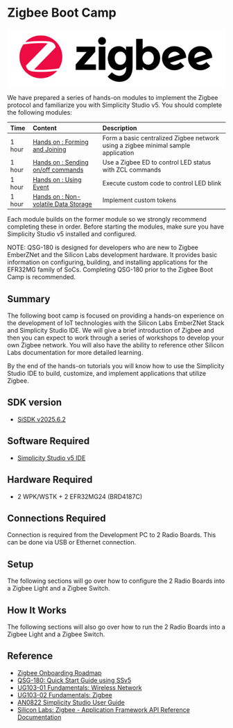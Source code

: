 # Zigbee Boot Camp #

![zigbee](image/zigbee.png)

We have prepared a series of hands-on modules to implement the Zigbee protocol and familiarize you with Simplicity Studio v5. You should complete the following modules:

| Time | Content | Description |
|:---- |:---- |:---- |
| 1 hour | [Hands on : Forming and Joining](zigbee_hands_on_forming_and_joining/) | Form a basic centralized Zigbee network using a zigbee minimal sample application |
| 1 hour | [Hands on : Sending on/off commands](zigbee_hands_on_sending_onoff_commands/) | Use a Zigbee ED to control LED status with ZCL commands |
| 1 hour | [Hands on : Using Event](zigbee_hands_on_using_event/) | Execute custom code to control LED blink |
| 1 hour | [Hands on : Non-volatile Data Storage](zigbee_hands_on_non_volatile_data_storage/) | Implement custom tokens |

Each module builds on the former module so we strongly recommend completing these in order. Before starting the modules, make sure you have Simplicity Studio v5 installed and configured.

NOTE: QSG-180 is designed for developers who are new to Zigbee EmberZNet and the Silicon Labs development hardware. It provides basic information on configuring, building, and installing applications for the EFR32MG family of SoCs. Completing QSG-180 prior to the Zigbee Boot Camp is recommended.

## Summary ##

The following boot camp is focused on providing a hands-on experience on the development of IoT technologies with the Silicon Labs EmberZNet Stack and Simplicity Studio IDE. We will give a brief introduction of Zigbee and then you can expect to work through a series of workshops to develop your own Zigbee network. You will also have the ability to reference other Silicon Labs documentation for more detailed learning.

By the end of the hands-on tutorials you will know how to use the Simplicity Studio IDE to build, customize, and implement applications that utilize Zigbee.

## SDK version ##

- [SiSDK v2025.6.2](https://github.com/SiliconLabs/simplicity_sdk/releases/tag/v2025.6.2)

## Software Required ##

- [Simplicity Studio v5 IDE](https://www.silabs.com/developers/simplicity-studio)

## Hardware Required ##

- 2 WPK/WSTK + 2 EFR32MG24 (BRD4187C)

## Connections Required ##

Connection is required from the Development PC to 2 Radio Boards. This can be done via USB or Ethernet connection.  

## Setup ##

The following sections will go over how to configure the 2 Radio Boards into a Zigbee Light and a Zigbee Switch.

## How It Works ##

The following sections will also go over how to run the 2 Radio Boards into a Zigbee Light and a Zigbee Switch.

## Reference ##

- [Zigbee Onboarding Roadmap](image/Silicon-Labs-ZigBee-Onboarding-Roadmap.pdf)
- [QSG-180: Quick Start Guide using SSv5](https://www.silabs.com/documents/public/quick-start-guides/qsg180-zigbee-emberznet-7x-quick-start-guide.pdf)
- [UG103-01 Fundamentals: Wireless Network](https://www.silabs.com/documents/public/user-guides/ug103-01-fundamentals-wireless-network.pdf)
- [UG103-02 Fundamentals: Zigbee](https://www.silabs.com/documents/public/user-guides/ug103-02-fundamentals-zigbee.pdf)
- [AN0822 Simplicity Studio User Guide](https://docs.silabs.com/simplicity-studio-5-users-guide/latest/ss-5-users-guide-overview/)
- [Silicon Labs: Zigbee - Application Framework API Reference Documentation](https://docs.silabs.com/zigbee/latest/)
